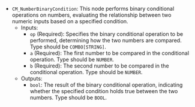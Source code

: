 - `CM_NumberBinaryCondition`: This node performs binary conditional operations on numbers, evaluating the relationship between two numeric inputs based on a specified condition.
    - Inputs:
        - `op` (Required): Specifies the binary conditional operation to be performed, determining how the two numbers are compared. Type should be `COMBO[STRING]`.
        - `a` (Required): The first number to be compared in the conditional operation. Type should be `NUMBER`.
        - `b` (Required): The second number to be compared in the conditional operation. Type should be `NUMBER`.
    - Outputs:
        - `bool`: The result of the binary conditional operation, indicating whether the specified condition holds true between the two numbers. Type should be `BOOL`.
